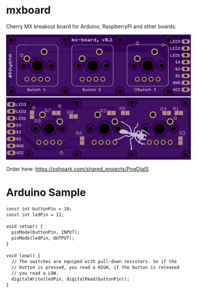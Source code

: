 mxboard
=======

Cherry MX breakout board for Arduino, RaspberryPi and other boards.

![front](/images/v01_front.png)
![back](/images/v01_back.png)

Order here: https://oshpark.com/shared_projects/PogDjaIS


Arduino Sample
==============

```arduino
const int buttonPin = 10;
const int ledPin = 11;

void setup() {
  pinMode(buttonPin, INPUT);
  pinMode(ledPin, OUTPUT);
}

void loop() {
  // The switches are equiped with pull-down resistors. So if the
  // button is pressed, you read a HIGH, if the button is released
  // you read a LOW.
  digitalWrite(ledPin, digitalRead(buttonPin));
}
```
